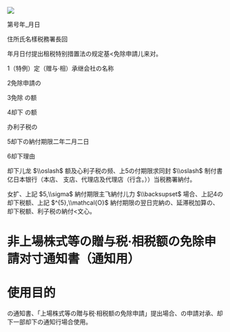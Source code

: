 ![](https://www.nta.go.jp/tmp/cef10f56-e9db-471c-9de2-5dc2d8aebdcd/images/13f8ad453c4ba17c505bd87f9650134b806c1687d0a58909d4cf5dd0eebe60de.jpg)

第号年\_月日

住所氏名樣税務署長回

年月日付提出租税特别措置法の规定基<免除申請儿来对。

1（特例）定（赠与·相）承继会社の名称

2免除申請の

3免除 の额

4却下 の额

办利子税の

5却下の納付期限二年二月二日

6却下理由

却下儿龙 $\\oslash$ 额及心利子税の频、上5の付期限求同封 $\\oslash$ 制付書亿日本银行（本店、 支店、代理店及代理店（行含。））当税務署納付。

女扩、上記 $5,\\sigma$ 納付期限主飞納付儿力 $\\backsupset$ 場合、上記4の却下税额、上記 $^{5},\\mathcal{O}$ 納付期限の翌日完納の、延滞税加算の、却下税额、利子税の納付<文心。

# 非上場株式等の贈与税·相税额の免除申請对寸通知書（通知用）

# 使用目的

の通知書、「上場株式等の贈与税·相税额の免除申請」提出場合、の申請对承、却下一部却下の通知行場合使用。